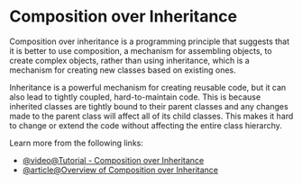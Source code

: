 # Composition over Inheritance

Composition over inheritance is a programming principle that suggests that it is better to use composition, a mechanism for assembling objects, to create complex objects, rather than using inheritance, which is a mechanism for creating new classes based on existing ones.

Inheritance is a powerful mechanism for creating reusable code, but it can also lead to tightly coupled, hard-to-maintain code. This is because inherited classes are tightly bound to their parent classes and any changes made to the parent class will affect all of its child classes. This makes it hard to change or extend the code without affecting the entire class hierarchy.

Learn more from the following links:

- [@video@Tutorial - Composition over Inheritance](https://www.youtube.com/watch?v=wfMtDGfHWpA)
- [@article@Overview of Composition over Inheritance](https://en.wikipedia.org/wiki/Composition_over_inheritance)
